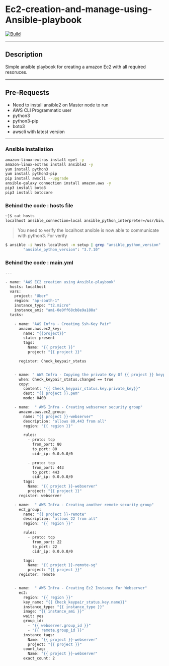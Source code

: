 # Ec2-creation-and-manage-using-Ansible-playbook

[![Build](https://travis-ci.org/joemccann/dillinger.svg?branch=master)](https://travis-ci.org/joemccann/dillinger)

---

## Description 

Simple ansible playbook for creating a amazon Ec2 with all required resoruces.  

----
## Pre-Requests
- Need to install ansible2 on Master node to run
- AWS CLI Programmatic user
- python3
- python3-pip
- boto3
- awscli with latest version
-----

### Ansible installation 

```sh
amazon-linux-extras install epel -y
amazon-linux-extras install ansible2 -y
yum install python3
yum install python3-pip
pip install awscli --upgrade
ansible-galaxy connection install amazon.aws -y
pip3 install boto3
pip3 install botocore
```

### Behind the code : hosts file
```sh
~]$ cat hosts
localhost ansible_connection=local ansible_python_interpreter=/usr/bin/python3
```
> You need to verify the localhost ansible is now able to communicate with python3. For verify

```sh
$ ansible -i hosts localhost -m setup | grep "ansible_python_version"
        "ansible_python_version": "3.7.10"
 ```

### Behind the code : main.yml
```sh
---

- name: "AWS EC2 creation using Ansible-playbook"
  hosts: localhost
  vars:
    project: "Uber"
    region: "ap-south-1"
    instance_type: "t2.micro"
    instance_ami: "ami-0e0ff68cb8e9a188a"
  tasks:

    - name: "AWS Infra - Creating Ssh-Key Pair"
      amazon.aws.ec2_key:
        name: "{{project}}"
        state: present
        tags:
          Name: "{{ project }}"
          project: "{{ project }}"

      register: Check_keypair_status


    - name: " AWS Infra - Copying the private Key Of {{ project }} keypair to local PC"
      when: Check_keypair_status.changed == true
      copy:
        content: "{{ Check_keypair_status.key.private_key}}"
        dest: "{{ project }}.pem"
        mode: 0400

    - name:  " AWS Infra - Creating webserver security group"
      amazon.aws.ec2_group:
        name: "{{ project }}-webserver"
        description: "allows 80,443 from all"
        region: "{{ region }}"

        rules:
          - proto: tcp
            from_port: 80
            to_port: 80
            cidr_ip: 0.0.0.0/0

          - proto: tcp
            from_port: 443
            to_port: 443
            cidr_ip: 0.0.0.0/0
        tags:
          Name: "{{ project }}-webserver"
          project: "{{ project }}"
      register: webserver

    - name:  " AWS Infra - Creating another remote security group"
      ec2_group:
        name: "{{ project }}-remote"
        description: "allows 22 from all"
        region: "{{ region }}"

        rules:
          - proto: tcp
            from_port: 22
            to_port: 22
            cidr_ip: 0.0.0.0/0

        tags:
          Name: "{{ project }}-remote-sg"
          project: "{{ project }}"
      register: remote


    - name:  " AWS Infra - Creating Ec2 Instance For Webserver"
      ec2:
        region: "{{ region }}"
        key_name: "{{ Check_keypair_status.key.name}}"
        instance_type: "{{ instance_type }}"
        image: "{{ instance_ami }}"
        wait: yes
        group_id:
          - "{{ webserver.group_id }}"
          - "{{ remote.group_id }}"
        instance_tags:
          Name: "{{ project }}-webserver"
          project: "{{ project }}"
        count_tag:
          Name: "{{ project }}-webserver"
        exact_count: 2
 ```

